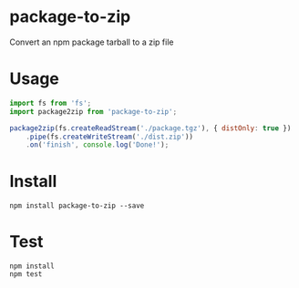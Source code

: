 # package-to-zip

Convert an npm package tarball to a zip file

# Usage
```js
import fs from 'fs';
import package2zip from 'package-to-zip';

package2zip(fs.createReadStream('./package.tgz'), { distOnly: true })
    .pipe(fs.createWriteStream('./dist.zip'))
    .on('finish', console.log('Done!');
```


# Install
```shell
npm install package-to-zip --save
```


# Test
```shell
npm install
npm test
```